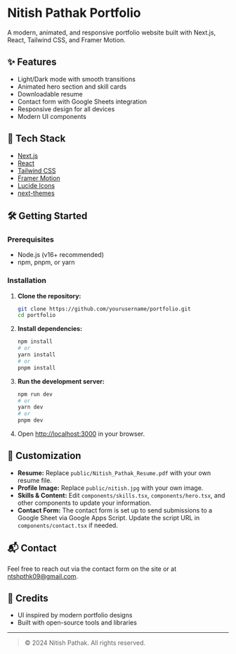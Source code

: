 # Nitish Pathak Portfolio

A modern, animated, and responsive portfolio website built with Next.js, React, Tailwind CSS, and Framer Motion.

## ✨ Features
- Light/Dark mode with smooth transitions
- Animated hero section and skill cards
- Downloadable resume
- Contact form with Google Sheets integration
- Responsive design for all devices
- Modern UI components

## 🚀 Tech Stack
- [Next.js](https://nextjs.org/)
- [React](https://react.dev/)
- [Tailwind CSS](https://tailwindcss.com/)
- [Framer Motion](https://www.framer.com/motion/)
- [Lucide Icons](https://lucide.dev/)
- [next-themes](https://github.com/pacocoursey/next-themes)

## 🛠️ Getting Started

### Prerequisites
- Node.js (v16+ recommended)
- npm, pnpm, or yarn

### Installation
1. **Clone the repository:**
   ```bash
   git clone https://github.com/yourusername/portfolio.git
   cd portfolio
   ```
2. **Install dependencies:**
   ```bash
   npm install
   # or
   yarn install
   # or
   pnpm install
   ```
3. **Run the development server:**
   ```bash
   npm run dev
   # or
   yarn dev
   # or
   pnpm dev
   ```
4. Open [http://localhost:3000](http://localhost:3000) in your browser.

## 📄 Customization
- **Resume:** Replace `public/Nitish_Pathak_Resume.pdf` with your own resume file.
- **Profile Image:** Replace `public/nitish.jpg` with your own image.
- **Skills & Content:** Edit `components/skills.tsx`, `components/hero.tsx`, and other components to update your information.
- **Contact Form:** The contact form is set up to send submissions to a Google Sheet via Google Apps Script. Update the script URL in `components/contact.tsx` if needed.

## 📬 Contact
Feel free to reach out via the contact form on the site or at [ntshpthk09@gmail.com](mailto:ntshpthk09@gmail.com).

## 📝 Credits
- UI inspired by modern portfolio designs
- Built with open-source tools and libraries

---

> © 2024 Nitish Pathak. All rights reserved. 
